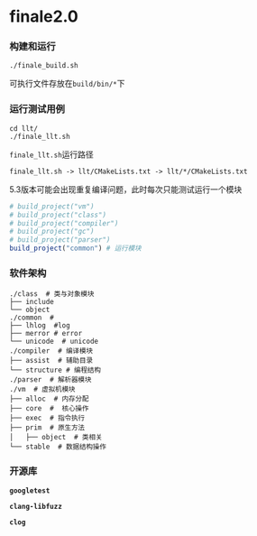 <!--
 * @Author: LiuHao
 * @Date: 2024-05-02 12:21:47
 * @Description: 
-->
# finale2.0

### 构建和运行

```shell
./finale_build.sh
```

可执行文件存放在`build/bin/*`下

### 运行测试用例

```shell
cd llt/
./finale_llt.sh
```

`finale_llt.sh`运行路径

```shell
finale_llt.sh -> llt/CMakeLists.txt -> llt/*/CMakeLists.txt
```

5.3版本可能会出现重复编译问题，此时每次只能测试运行一个模块

```cmake
# build_project("vm")
# build_project("class")
# build_project("compiler")
# build_project("gc")
# build_project("parser")
build_project("common") # 运行模块
```

### 软件架构

```shell
./class  # 类与对象模块
├── include  
└── object 
./common  # 
├── lhlog  #log
├── merror # error
└── unicode  # unicode
./compiler  # 编译模块
├── assist  # 辅助目录
└── structure # 编程结构
./parser  # 解析器模块
./vm  # 虚拟机模块
├── alloc  # 内存分配
├── core  #  核心操作
├── exec  # 指令执行
├── prim  # 原生方法
│   ├── object  # 类相关
└── stable  # 数据结构操作
```

### 开源库

**`googletest`**

**`clang-libfuzz`**

**`clog`**